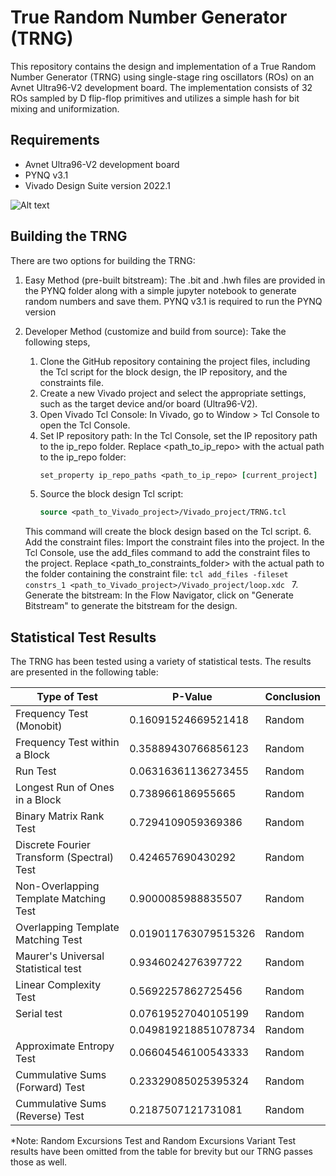# True Random Number Generator (TRNG)

This repository contains the design and implementation of a True Random Number Generator (TRNG) using single-stage ring oscillators (ROs) on an Avnet Ultra96-V2 development board. The implementation consists of 32 ROs sampled by D flip-flop primitives and utilizes a simple hash for bit mixing and uniformization.
## Requirements
- Avnet Ultra96-V2 development board
- PYNQ v3.1
- Vivado Design Suite version 2022.1

![Alt text](https://github.com/sarashs/TRNG/blob/main/Images/block_diagram.jpg)

## Building the TRNG

There are two options for building the TRNG:
1. Easy Method (pre-built bitstream): The .bit and .hwh files are provided in the PYNQ folder along with a simple jupyter notebook to generate random numbers and save them. PYNQ v3.1 is required to run the PYNQ version
2. Developer Method (customize and build from source):
Take the following steps,

	1. Clone the GitHub repository containing the project files, including the Tcl script for the block design, the IP repository, and the constraints file.
	2. Create a new Vivado project and select the appropriate settings, such as the target device and/or board (Ultra96-V2).
	3. Open Vivado Tcl Console: In Vivado, go to Window > Tcl Console to open the Tcl Console.
	4. Set IP repository path: In the Tcl Console, set the IP repository path to the ip_repo folder. Replace <path_to_ip_repo> with the actual path to the ip_repo folder:
		```tcl
		set_property ip_repo_paths <path_to_ip_repo> [current_project]
		```
	5. Source the block design Tcl script:
		```tcl
		source <path_to_Vivado_project>/Vivado_project/TRNG.tcl
		```
	This command will create the block design based on the Tcl script.
	6. Add the constraint files: Import the constraint files into the project. In the Tcl Console, use the add_files command to add the constraint files to the project. Replace <path_to_constraints_folder> with the actual path to the folder containing the constraint file:
		```tcl
		add_files -fileset constrs_1 <path_to_Vivado_project>/Vivado_project/loop.xdc
		```
	7. Generate the bitstream: In the Flow Navigator, click on "Generate Bitstream" to generate the bitstream for the design.



## Statistical Test Results

The TRNG has been tested using a variety of statistical tests. The results are presented in the following table:

| Type of Test                                  | P-Value              | Conclusion |
|-----------------------------------------------|----------------------|------------|
| Frequency Test (Monobit)                      | 0.16091524669521418  | Random     |
| Frequency Test within a Block                 | 0.35889430766856123  | Random     |
| Run Test                                      | 0.06316361136273455  | Random     |
| Longest Run of Ones in a Block                | 0.738966186955665    | Random     |
| Binary Matrix Rank Test                       | 0.7294109059369386   | Random     |
| Discrete Fourier Transform (Spectral) Test    | 0.424657690430292    | Random     |
| Non-Overlapping Template Matching Test        | 0.9000085988835507   | Random     |
| Overlapping Template Matching Test            | 0.019011763079515326 | Random     |
| Maurer's Universal Statistical test           | 0.9346024276397722   | Random     |
| Linear Complexity Test                        | 0.5692257862725456   | Random     |
| Serial test                                   | 0.07619527040105199  | Random     |
|                                               | 0.049819218851078734 | Random     |
| Approximate Entropy Test                      | 0.06604546100543333  | Random     |
| Cummulative Sums (Forward) Test               | 0.23329085025395324  | Random     |
| Cummulative Sums (Reverse) Test               | 0.2187507121731081   | Random     |


*Note: Random Excursions Test and Random Excursions Variant Test results have been omitted from the table for brevity but our TRNG passes those as well.
